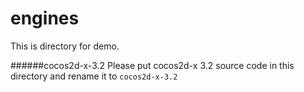 engines
======


This is directory for demo.

######cocos2d-x-3.2
Please put cocos2d-x 3.2 source code in this directory and rename it to `cocos2d-x-3.2`
